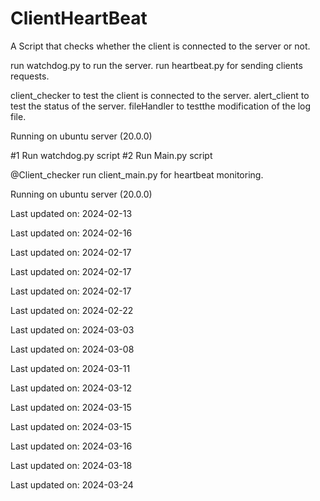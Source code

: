 # ClientHeartBeat


A Script that checks whether the client is connected to the server or not.

run watchdog.py to run the server.
run heartbeat.py for sending clients requests.

client_checker to test the client is connected to the server.
alert_client to test the status of the server.
fileHandler to testthe modification of the log file.


Running on ubuntu server (20.0.0)


#1 Run watchdog.py script
#2 Run Main.py script

@Client_checker run client_main.py for heartbeat monitoring.


Running on ubuntu server (20.0.0)


Last updated on: 2024-02-13

Last updated on: 2024-02-16

Last updated on: 2024-02-17

Last updated on: 2024-02-17

Last updated on: 2024-02-17

Last updated on: 2024-02-22

Last updated on: 2024-03-03

Last updated on: 2024-03-08

Last updated on: 2024-03-11

Last updated on: 2024-03-12

Last updated on: 2024-03-15

Last updated on: 2024-03-15

Last updated on: 2024-03-16

Last updated on: 2024-03-18

Last updated on: 2024-03-24
